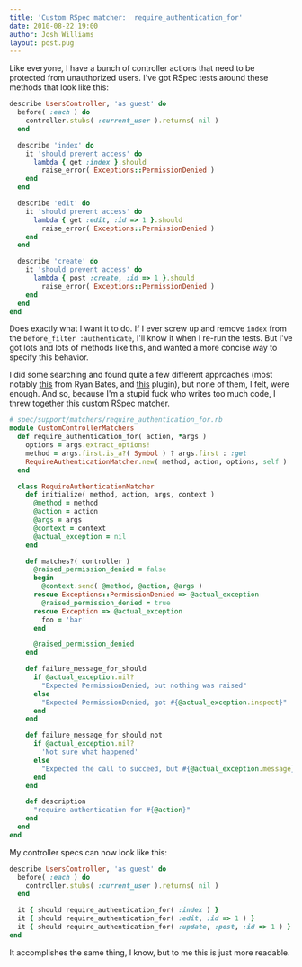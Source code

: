 ```yaml
---
title: 'Custom RSpec matcher:  require_authentication_for'
date: 2010-08-22 19:00
author: Josh Williams
layout: post.pug
---
```

Like everyone, I have a bunch of controller actions that need to be protected
from unauthorized users.  I've got RSpec tests around these methods that look
like this:

```ruby
describe UsersController, 'as guest' do
  before( :each ) do
    controller.stubs( :current_user ).returns( nil )
  end

  describe 'index' do
    it 'should prevent access' do
      lambda { get :index }.should
        raise_error( Exceptions::PermissionDenied )
    end
  end

  describe 'edit' do
    it 'should prevent access' do
      lambda { get :edit, :id => 1 }.should
        raise_error( Exceptions::PermissionDenied )
    end
  end

  describe 'create' do
    it 'should prevent access' do
      lambda { post :create, :id => 1 }.should
        raise_error( Exceptions::PermissionDenied )
    end
  end
end
```

<!--more-->

Does exactly what I want it to do.  If I ever screw up and remove `index` from
the `before_filter :authenticate`, I'll know it when I re-run the tests.  But
I've got lots and lots of methods like this, and wanted a more concise way to
specify this behavior.

I did some searching and found quite a few different approaches (most notably
[this](http://railscasts.com/episodes/157-rspec-matchers-macros) from Ryan
Bates, and [this](http://github.com/nbibler/should_require_login) plugin),
but none of them, I felt, were enough.  And so, because I'm a stupid fuck who
writes too much code, I threw together this custom RSpec matcher.

```ruby
# spec/support/matchers/require_authentication_for.rb
module CustomControllerMatchers
  def require_authentication_for( action, *args )
    options = args.extract_options!
    method = args.first.is_a?( Symbol ) ? args.first : :get
    RequireAuthenticationMatcher.new( method, action, options, self )
  end

  class RequireAuthenticationMatcher
    def initialize( method, action, args, context )
      @method = method
      @action = action
      @args = args
      @context = context
      @actual_exception = nil
    end

    def matches?( controller )
      @raised_permission_denied = false
      begin
        @context.send( @method, @action, @args )
      rescue Exceptions::PermissionDenied => @actual_exception
        @raised_permission_denied = true
      rescue Exception => @actual_exception
        foo = 'bar'
      end

      @raised_permission_denied
    end

    def failure_message_for_should
      if @actual_exception.nil?
        "Expected PermissionDenied, but nothing was raised"
      else
        "Expected PermissionDenied, got #{@actual_exception.inspect}"
      end
    end

    def failure_message_for_should_not
      if @actual_exception.nil?
        'Not sure what happened'
      else
        "Expected the call to succeed, but #{@actual_exception.message} was raised"
      end
    end

    def description
      "require authentication for #{@action}"
    end
  end
end
```

My controller specs can now look like this:

```ruby
describe UsersController, 'as guest' do
  before( :each ) do
    controller.stubs( :current_user ).returns( nil )
  end

  it { should require_authentication_for( :index ) }
  it { should require_authentication_for( :edit, :id => 1 ) }
  it { should require_authentication_for( :update, :post, :id => 1 ) }
end
```

It accomplishes the same thing, I know, but to me this is just more readable.
